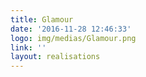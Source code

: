 ```yaml
---
title: Glamour
date: '2016-11-28 12:46:33'
logo: img/medias/Glamour.png
link: ''
layout: realisations
---
```

